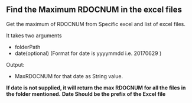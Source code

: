 ## Find the Maximum RDOCNUM in the excel files

Get the maximum of RDOCNUM from Specific excel and list of excel files.

It takes two arguments
- folderPath
- date(optional) (Format for date is yyyymmdd i.e. 20170629 ) 

Output: 
- MaxRDOCNUM for that date as String value.


**If date is not supplied, it will return the max RDOCNUM for all the files in the folder mentioned.**
**Date Should be the prefix of the Excel file**